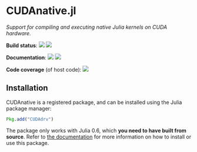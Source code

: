 CUDAnative.jl
=============

*Support for compiling and executing native Julia kernels on CUDA hardware.*

**Build status**: [![][buildbot-0.6-img]][buildbot-0.6-url] [![][buildbot-master-img]][buildbot-master-url]

**Documentation**: [![][docs-stable-img]][docs-stable-url] [![][docs-latest-img]][docs-latest-url]

**Code coverage** (of host code): [![][coverage-img]][coverage-url]

[buildbot-0.6-img]: https://ci.maleadt.net/buildbot/julia/badge.svg?builder=CUDAnative.jl:%20Julia%200.6%20(x86-64)&badge=Julia%20v0.6
[buildbot-0.6-url]: https://ci.maleadt.net/buildbot/julia/builders/CUDAnative.jl%3A%20Julia%200.6%20%28x86-64%29
[buildbot-master-img]: https://ci.maleadt.net/buildbot/julia/badge.svg?builder=CUDAnative.jl:%20Julia%20master%20(x86-64)&badge=Julia%20master
[buildbot-master-url]: https://ci.maleadt.net/buildbot/julia/builders/CUDAnative.jl%3A%20Julia%20master%20%28x86-64%29

[docs-stable-img]: https://img.shields.io/badge/docs-stable-blue.svg
[docs-stable-url]: http://juliagpu.github.io/CUDAnative.jl/stable
[docs-latest-img]: https://img.shields.io/badge/docs-latest-blue.svg
[docs-latest-url]: http://juliagpu.github.io/CUDAnative.jl/latest

[coverage-img]: https://codecov.io/gh/JuliaGPU/CUDAnative.jl/coverage.svg
[coverage-url]: https://codecov.io/gh/JuliaGPU/CUDAnative.jl


Installation
------------

CUDAnative is a registered package, and can be installed using the Julia package manager:

```julia
Pkg.add("CUDAdrv")
```

The package only works with Julia 0.6, which **you need to have built from source**. Refer
to [the documentation][docs-stable-url] for more information on how to install or use this
package.
